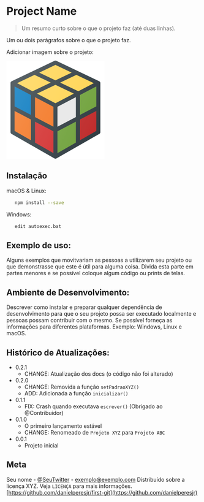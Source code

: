 # Project Name
> Um resumo curto sobre o que o projeto faz (até duas linhas).

 Um ou dois parágrafos sobre o que o projeto faz.

 Adicionar imagem sobre o projeto:

 ![cubo](cubo-magico.png)

 ## Instalação

 macOS & Linux:

 ```sh
    npm install --save
 ```

 Windows:

 ```sh
    edit autoexec.bat
 ```

 ## Exemplo de uso:

 Alguns exemplos que movitvariam as pessoas a utilizarem seu projeto ou que demonstrasse que este é útil para alguma coisa. Divida esta parte em partes menores e se possível coloque algum código ou prints de telas.

 ## Ambiente de Desenvolvimento:

 Descrever como instalar e preparar qualquer dependência de desenvolvimento para que o seu projeto possa ser executado localmente e pessoas possam contribuir com o mesmo. Se possível forneça as informações para diferentes plataformas. Exemplo: Windows, Linux e macOS.

 ## Histórico de Atualizações:

 * 0.2.1
    * CHANGE: Atualização dos docs (o código não foi alterado)
* 0.2.0
    * CHANGE: Removida a função `setPadraoXYZ()`
    * ADD: Adicionada a função `inicializar()`
* 0.1.1
    * FIX: Crash quando executava `escrever()` (Obrigado ao @Contribuidor)
* 0.1.0
    * O primeiro lançamento estável
    * CHANGE: Renomeado de `Projeto XYZ` para `Projeto ABC`
* 0.0.1
    * Projeto inicial

## Meta

Seu nome - [@SeuTwitter](https://twittwe.com/danielperesjr) - exemplo@exemplo.com
Distribuído sobre a licença XYZ. 
Veja `LICENÇA` para mais informações.
[https://github.com/danielperesjr/first-git](https://github.com/danielperesjr)